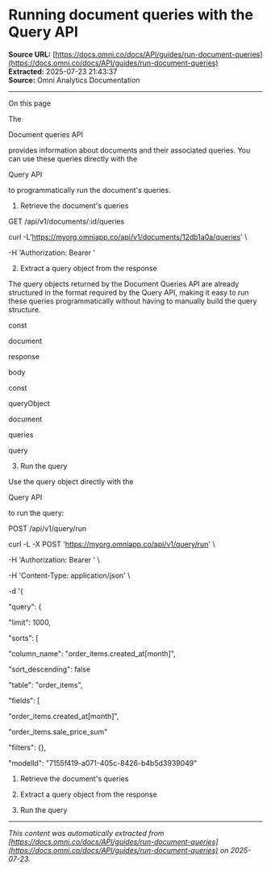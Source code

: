 # Running document queries with the Query API

**Source URL:** [https://docs.omni.co/docs/API/guides/run-document-queries](https://docs.omni.co/docs/API/guides/run-document-queries)  
**Extracted:** 2025-07-23 21:43:37  
**Source:** Omni Analytics Documentation

---

On this page

The

Document queries API

provides information about documents and their associated queries. You can use these queries directly with the

Query API

to programmatically run the document's queries.

1. Retrieve the document's queries

GET /api/v1/documents/:id/queries

curl -L'https://myorg.omniapp.co/api/v1/documents/12db1a0a/queries' \

-H 'Authorization: Bearer <TOKEN>'

2. Extract a query object from the response

The query objects returned by the Document Queries API are already structured in the format required by the Query API, making it easy to run these queries programmatically without having to manually build the query structure.

const

document

response

body

const

queryObject

document

queries

query

3. Run the query

Use the query object directly with the

Query API

to run the query:

POST /api/v1/query/run

curl -L -X POST 'https://myorg.omniapp.co/api/v1/query/run' \

-H 'Authorization: Bearer <TOKEN>' \

-H 'Content-Type: application/json' \

-d '{

"query": {

"limit": 1000,

"sorts": [

"column_name": "order_items.created_at[month]",

"sort_descending": false

"table": "order_items",

"fields": [

"order_items.created_at[month]",

"order_items.sale_price_sum"

"filters": {},

"modelId": "7155f419-a071-405c-8426-b4b5d3939049"

1. Retrieve the document's queries

2. Extract a query object from the response

3. Run the query

---

*This content was automatically extracted from [https://docs.omni.co/docs/API/guides/run-document-queries](https://docs.omni.co/docs/API/guides/run-document-queries) on 2025-07-23.*
